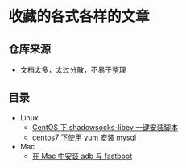 # 收藏的各式各样的文章

## 仓库来源

- 文档太多，太过分散，不易于整理

## 目录

- Linux
  - [CentOS 下 shadowsocks-libev 一键安装脚本](https://github.com/oh1h0ney/Git-Book-Library/blob/master/Linux/Install-shadowsocks.md)
  - [centos7 下使用 yum 安装 mysql](https://github.com/oh1h0ney/Git-Book-Library/blob/master/Linux/yum-install-mysql.md)
- Mac
  - [在 Mac 中安装 adb 与 fastboot](https://github.com/oh1h0ney/Git-Book-Library/blob/master/Mac/adb-and-fastboot-on-mac.md)

